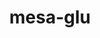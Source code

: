 ---
title: "mesa-glu"
layout: cache
categories: [package, v0.18.1]
meta: {"versions": ["9.0.2"], "compilers": ["gcc@=7.5.0"], "oss": ["ubuntu18.04"], "platforms": ["linux"], "targets": ["x86_64"], "stacks": ["data-vis-sdk", "root"], "num_specs": 1, "num_specs_by_stack": {"data-vis-sdk": 1, "root": 1}}
spec_details: [{"hash": "zyiyfgaofdqkeqdxrfy3vx3moghsqxxc", "compiler": "gcc@=7.5.0", "versions": ["9.0.2"], "os": "ubuntu18.04", "platform": "linux", "target": "x86_64", "variants": ["~osmesa"], "stacks": ["data-vis-sdk", "root"], "size": "-", "tarball": "https://binaries.spack.io/releases/v0.18.1/build_cache/linux-ubuntu18.04-x86_64/gcc-7.5.0/mesa-glu-9.0.2/linux-ubuntu18.04-x86_64-gcc-7.5.0-mesa-glu-9.0.2-zyiyfgaofdqkeqdxrfy3vx3moghsqxxc.spack"}]
---